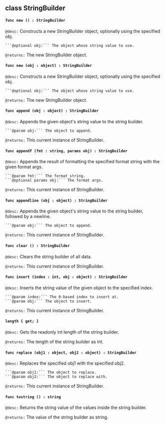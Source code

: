 ## class StringBuilder

#### ```func new () : StringBuilder```


```@desc:``` Constructs a new StringBuilder object, optionally using the specified obj.

	```@optional obj:``` The object whose string value to use.
```@returns:``` The new StringBuilder object.

#### ```func new (obj : object) : StringBuilder```


```@desc:``` Constructs a new StringBuilder object, optionally using the specified obj.

	```@optional obj:``` The object whose string value to use.
```@returns:``` The new StringBuilder object.

#### ```func append (obj : object) : StringBuilder```


```@desc:``` Appends the given object's string value to the string builder.

	```@param obj:``` The object to append.
```@returns:``` This current instance of StringBuilder.

#### ```func appendf (fmt : string, params obj) : StringBuilder```


```@desc:``` Appends the result of formatting the specified format string with the given format args.

	```@param fmt:``` The format string.
	```@optional params obj:``` The format args.
```@returns:``` This current instance of StringBuilder.

#### ```func appendline (obj : object) : StringBuilder```


```@desc:``` Appends the given object's string value to the string builder, followed by a newline.

	```@param obj:``` The object to append.
```@returns:``` This current instance of StringBuilder.

#### ```func clear () : StringBuilder```


```@desc:``` Clears the string builder of all data.

```@returns:``` This current instance of StringBuilder.

#### ```func insert (index : int, obj : object) : StringBuilder```


```@desc:``` Inserts the string value of the given object to the specified index.

	```@param index:``` The 0-based index to insert at.
	```@param obj:``` The object to insert.
```@returns:``` This current instance of StringBuilder.

#### ```length { get; }```


```@desc:``` Gets the readonly int length of the string builder.

```@returns:``` The length of the string builder as int.

#### ```func replace (obj1 : object, obj2 : object) : StringBuilder```


```@desc:``` Replaces the specified obj1 with the specified obj2.

	```@param obj1:``` The object to replace.
	```@param obj2:``` The object to replace with.
```@returns:``` This current instance of StringBuilder.

#### ```func tostring () : string```


```@desc:``` Returns the string value of the values inside the string builder.

```@returns:``` The value of the string builder as string.

